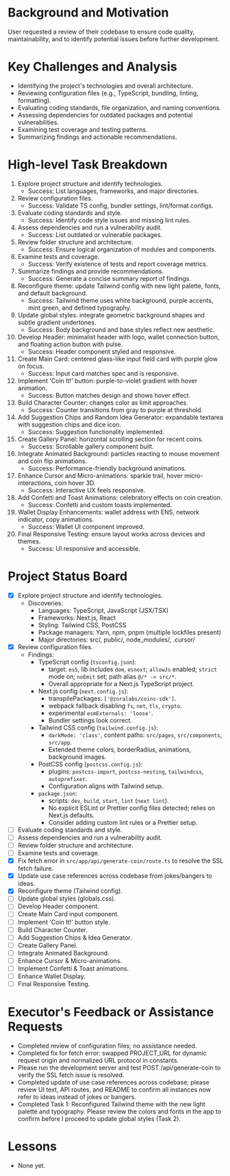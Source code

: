 # Background and Motivation
User requested a review of their codebase to ensure code quality, maintainability, and to identify potential issues before further development.

# Key Challenges and Analysis
- Identifying the project's technologies and overall architecture.
- Reviewing configuration files (e.g., TypeScript, bundling, linting, formatting).
- Evaluating coding standards, file organization, and naming conventions.
- Assessing dependencies for outdated packages and potential vulnerabilities.
- Examining test coverage and testing patterns.
- Summarizing findings and actionable recommendations.

# High-level Task Breakdown
1. Explore project structure and identify technologies.
   - Success: List languages, frameworks, and major directories.
2. Review configuration files.
   - Success: Validate TS config, bundler settings, lint/format configs.
3. Evaluate coding standards and style.
   - Success: Identify code style issues and missing lint rules.
4. Assess dependencies and run a vulnerability audit.
   - Success: List outdated or vulnerable packages.
5. Review folder structure and architecture.
   - Success: Ensure logical organization of modules and components.
6. Examine tests and coverage.
   - Success: Verify existence of tests and report coverage metrics.
7. Summarize findings and provide recommendations.
   - Success: Generate a concise summary report of findings.
8. Reconfigure theme: update Tailwind config with new light palette, fonts, and default background.
   - Success: Tailwind theme uses white background, purple accents, mint green, and defined typography.
9. Update global styles: integrate geometric background shapes and subtle gradient undertones.
   - Success: Body background and base styles reflect new aesthetic.
10. Develop Header: minimalist header with logo, wallet connection button, and floating action button with pulse.
    - Success: Header component styled and responsive.
11. Create Main Card: centered glass-like input field card with purple glow on focus.
    - Success: Input card matches spec and is responsive.
12. Implement 'Coin It!' button: purple-to-violet gradient with hover animation.
    - Success: Button matches design and shows hover effect.
13. Build Character Counter: changes color as limit approaches.
    - Success: Counter transitions from gray to purple at threshold.
14. Add Suggestion Chips and Random Idea Generator: expandable textarea with suggestion chips and dice icon.
    - Success: Suggestion functionality implemented.
15. Create Gallery Panel: horizontal scrolling section for recent coins.
    - Success: Scrollable gallery component built.
16. Integrate Animated Background: particles reacting to mouse movement and coin flip animations.
    - Success: Performance-friendly background animations.
17. Enhance Cursor and Micro-animations: sparkle trail, hover micro-interactions, coin hover 3D.
    - Success: Interactive UX feels responsive.
18. Add Confetti and Toast Animations: celebratory effects on coin creation.
    - Success: Confetti and custom toasts implemented.
19. Wallet Display Enhancements: wallet address with ENS, network indicator, copy animations.
    - Success: Wallet UI component improved.
20. Final Responsive Testing: ensure layout works across devices and themes.
    - Success: UI responsive and accessible.

# Project Status Board
- [x] Explore project structure and identify technologies.
  - Discoveries:
    - Languages: TypeScript, JavaScript (JSX/TSX)
    - Frameworks: Next.js, React
    - Styling: Tailwind CSS, PostCSS
    - Package managers: Yarn, npm, pnpm (multiple lockfiles present)
    - Major directories: src/, public/, node_modules/, .cursor/
- [x] Review configuration files.
  - Findings:
    - TypeScript config (`tsconfig.json`):
      - target: `es5`, lib includes `dom`, `esnext`; `allowJs` enabled; `strict` mode on; `noEmit` set; path alias `@/* -> src/*`.
      - Overall appropriate for a Next.js TypeScript project.
    - Next.js config (`next.config.js`):
      - transpilePackages: `['@zoralabs/coins-sdk']`.
      - webpack fallback disabling `fs`, `net`, `tls`, `crypto`.
      - experimental `esmExternals: 'loose'`.
      - Bundler settings look correct.
    - Tailwind CSS config (`tailwind.config.js`):
      - `darkMode: 'class'`, content paths: `src/pages`, `src/components`, `src/app`.
      - Extended theme colors, borderRadius, animations, background images.
    - PostCSS config (`postcss.config.js`):
      - plugins: `postcss-import`, `postcss-nesting`, `tailwindcss`, `autoprefixer`.
      - Configuration aligns with Tailwind setup.
    - `package.json`:
      - scripts: `dev`, `build`, `start`, `lint` (`next lint`).
      - No explicit ESLint or Prettier config files detected; relies on Next.js defaults.
      - Consider adding custom lint rules or a Prettier setup.
- [ ] Evaluate coding standards and style.
- [ ] Assess dependencies and run a vulnerability audit.
- [ ] Review folder structure and architecture.
- [ ] Examine tests and coverage.
- [x] Fix fetch error in `src/app/api/generate-coin/route.ts` to resolve the SSL fetch failure.
- [x] Update use case references across codebase from jokes/bangers to ideas.
- [x] Reconfigure theme (Tailwind config).
- [ ] Update global styles (globals.css).
- [ ] Develop Header component.
- [ ] Create Main Card input component.
- [ ] Implement 'Coin It!' button style.
- [ ] Build Character Counter.
- [ ] Add Suggestion Chips & Idea Generator.
- [ ] Create Gallery Panel.
- [ ] Integrate Animated Background.
- [ ] Enhance Cursor & Micro-animations.
- [ ] Implement Confetti & Toast animations.
- [ ] Enhance Wallet Display.
- [ ] Final Responsive Testing.

# Executor's Feedback or Assistance Requests
- Completed review of configuration files; no assistance needed.
- Completed fix for fetch error: swapped PROJECT_URL for dynamic request origin and normalized URL protocol in constants.
- Please run the development server and test POST /api/generate-coin to verify the SSL fetch issue is resolved.
- Completed update of use case references across codebase; please review UI text, API routes, and README to confirm all instances now refer to ideas instead of jokes or bangers.
- Completed Task 1: Reconfigured Tailwind theme with the new light palette and typography. Please review the colors and fonts in the app to confirm before I proceed to update global styles (Task 2).

# Lessons
- None yet. 